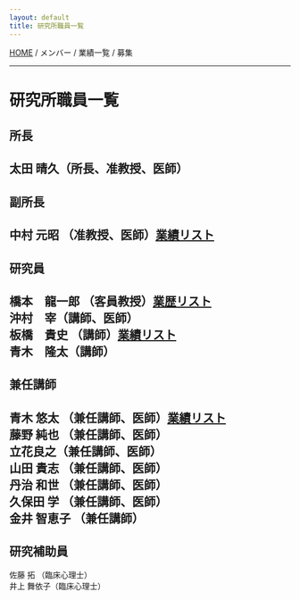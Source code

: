 ```yaml
---
layout: default
title: 研究所職員一覧
---
```

[HOME](https://middrshowa.github.io/) / メンバー / 業績一覧 / 募集

---
# 研究所職員一覧

## 所長
太田 晴久（所長、准教授、医師）  
---

## 副所長
中村 元昭 （准教授、医師）[業績リスト](https://scholar.google.com/citations?user=ZBhx9yAAAAAJ&hl=en)  
---

## 研究員
橋本　龍一郎 （客員教授）[業歴リスト](https://scholar.google.com/citations?user=GR0lq9kAAAAJ&hl=en)  
沖村　宰（講師、医師）  
板橋　貴史 （講師）[業績リスト](https://scholar.google.com/citations?user=mxAFng4AAAAJ&hl=en)  
青木　隆太（講師）  
---

## 兼任講師
青木 悠太 （兼任講師、医師）[業績リスト](https://scholar.google.com/citations?user=46HN7h0AAAAJ&hl=en)  
藤野 純也 （兼任講師、医師）  
立花良之（兼任講師、医師）  
山田 貴志 （兼任講師、医師）  
丹治 和世 （兼任講師、医師）  
久保田 学 （兼任講師、医師）  
金井 智恵子 （兼任講師）  
---

## 研究補助員
佐藤 拓 （臨床心理士）  
井上 舞依子（臨床心理士）  